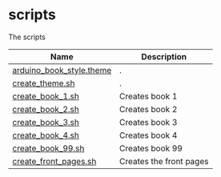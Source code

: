 # scripts

The scripts

Name                                                 |Description
-----------------------------------------------------|------------------------
[arduino_book_style.theme](arduino_book_style.theme) |.
[create_theme.sh](create_theme.sh)                   |.
[create_book_1.sh](create_book_1.sh)                 |Creates book 1
[create_book_2.sh](create_book_2.sh)                 |Creates book 2
[create_book_3.sh](create_book_3.sh)                 |Creates book 3
[create_book_4.sh](create_book_4.sh)                 |Creates book 4
[create_book_99.sh](create_book_99.sh)               |Creates book 99
[create_front_pages.sh](create_front_pages.sh)       |Creates the front pages

